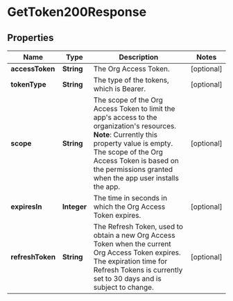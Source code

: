 

# GetToken200Response


## Properties

| Name | Type | Description | Notes |
|------------ | ------------- | ------------- | -------------|
|**accessToken** | **String** | The Org Access Token. |  [optional] |
|**tokenType** | **String** | The type of the tokens, which is Bearer. |  [optional] |
|**scope** | **String** | The scope of the Org Access Token to limit the app&#39;s access to the organization&#39;s resources.  **Note**: Currently this property value is empty. The scope of the Org Access Token is based on the permissions granted when the app user installs the app.  |  [optional] |
|**expiresIn** | **Integer** | The time in seconds in which the Org Access Token expires. |  [optional] |
|**refreshToken** | **String** | The Refresh Token, used to obtain a new Org Access Token when the current Org Access Token expires. The expiration time for Refresh Tokens is currently set to 30 days and is subject to change. |  [optional] |



